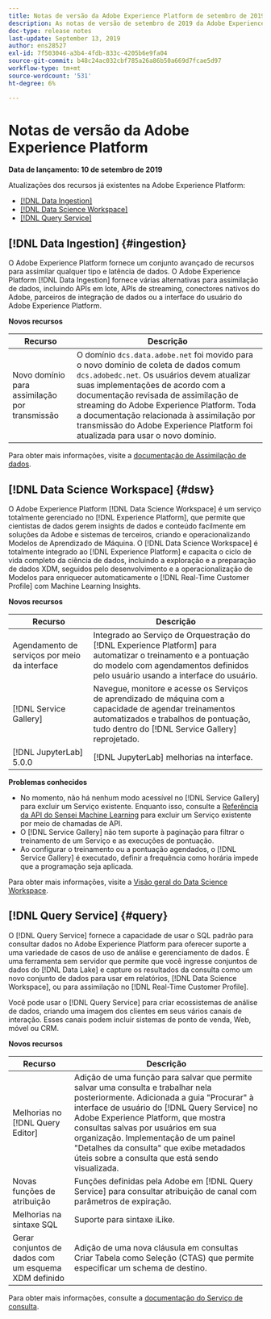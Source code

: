 ```yaml
---
title: Notas de versão da Adobe Experience Platform de setembro de 2019
description: As notas de versão de setembro de 2019 da Adobe Experience Platform.
doc-type: release notes
last-update: September 13, 2019
author: ens28527
exl-id: 7f503046-a3b4-4fdb-833c-4205b6e9fa04
source-git-commit: b48c24ac032cbf785a26a86b50a669d7fcae5d97
workflow-type: tm+mt
source-wordcount: '531'
ht-degree: 6%

---
```


# Notas de versão da Adobe Experience Platform

**Data de lançamento: 10 de setembro de 2019**

Atualizações dos recursos já existentes na Adobe Experience Platform:

* [[!DNL Data Ingestion]](#ingestion)
* [[!DNL Data Science Workspace]](#dsw)
* [[!DNL Query Service]](#query)

## [!DNL Data Ingestion] {#ingestion}

O Adobe Experience Platform fornece um conjunto avançado de recursos para assimilar qualquer tipo e latência de dados. O Adobe Experience Platform [!DNL Data Ingestion] fornece várias alternativas para assimilação de dados, incluindo APIs em lote, APIs de streaming, conectores nativos do Adobe, parceiros de integração de dados ou a interface do usuário do Adobe Experience Platform.

**Novos recursos**

| Recurso | Descrição |
| ----------- | ---------- |
| Novo domínio para assimilação por transmissão | O domínio `dcs.data.adobe.net` foi movido para o novo domínio de coleta de dados comum `dcs.adobedc.net`. Os usuários devem atualizar suas implementações de acordo com a documentação revisada de assimilação de streaming do Adobe Experience Platform. Toda a documentação relacionada à assimilação por transmissão do Adobe Experience Platform foi atualizada para usar o novo domínio. |

Para obter mais informações, visite a [documentação de Assimilação de dados](../../ingestion/home.md).

## [!DNL Data Science Workspace] {#dsw}

O Adobe Experience Platform [!DNL Data Science Workspace] é um serviço totalmente gerenciado no [!DNL Experience Platform], que permite que cientistas de dados gerem insights de dados e conteúdo facilmente em soluções da Adobe e sistemas de terceiros, criando e operacionalizando Modelos de Aprendizado de Máquina. O [!DNL Data Science Workspace] é totalmente integrado ao [!DNL Experience Platform] e capacita o ciclo de vida completo da ciência de dados, incluindo a exploração e a preparação de dados XDM, seguidos pelo desenvolvimento e a operacionalização de Modelos para enriquecer automaticamente o [!DNL Real-Time Customer Profile] com Machine Learning Insights.

**Novos recursos**

| Recurso | Descrição |
| -----------| ---------- |
| Agendamento de serviços por meio da interface | Integrado ao Serviço de Orquestração do [!DNL Experience Platform] para automatizar o treinamento e a pontuação do modelo com agendamentos definidos pelo usuário usando a interface do usuário. |
| [!DNL Service Gallery] | Navegue, monitore e acesse os Serviços de aprendizado de máquina com a capacidade de agendar treinamentos automatizados e trabalhos de pontuação, tudo dentro do [!DNL Service Gallery] reprojetado. |
| [!DNL JupyterLab] 5.0.0 | [!DNL JupyterLab] melhorias na interface. |

**Problemas conhecidos**

* No momento, não há nenhum modo acessível no [!DNL Service Gallery] para excluir um Serviço existente. Enquanto isso, consulte a [Referência da API do Sensei Machine Learning](https://developer.adobe.com/experience-platform-apis/references/sensei-machine-learning/) para excluir um Serviço existente por meio de chamadas de API.
* O [!DNL Service Gallery] não tem suporte à paginação para filtrar o treinamento de um Serviço e as execuções de pontuação.
* Ao configurar o treinamento ou a pontuação agendados, o [!DNL Service Gallery] é executado, definir a frequência como horária impede que a programação seja aplicada.

Para obter mais informações, visite a [Visão geral do Data Science Workspace](../../data-science-workspace/home.md).

## [!DNL Query Service] {#query}

O [!DNL Query Service] fornece a capacidade de usar o SQL padrão para consultar dados no Adobe Experience Platform para oferecer suporte a uma variedade de casos de uso de análise e gerenciamento de dados. É uma ferramenta sem servidor que permite que você ingresse conjuntos de dados do [!DNL Data Lake] e capture os resultados da consulta como um novo conjunto de dados para usar em relatórios, [!DNL Data Science Workspace], ou para assimilação no [!DNL Real-Time Customer Profile].

Você pode usar o [!DNL Query Service] para criar ecossistemas de análise de dados, criando uma imagem dos clientes em seus vários canais de interação. Esses canais podem incluir sistemas de ponto de venda, Web, móvel ou CRM.

**Novos recursos**

| Recurso | Descrição |
| -----------| ---------- |
| Melhorias no [!DNL Query Editor] | Adição de uma função para salvar que permite salvar uma consulta e trabalhar nela posteriormente. Adicionada a guia &quot;Procurar&quot; à interface de usuário do [!DNL Query Service] no Adobe Experience Platform, que mostra consultas salvas por usuários em sua organização. Implementação de um painel &quot;Detalhes da consulta&quot; que exibe metadados úteis sobre a consulta que está sendo visualizada. |
| Novas funções de atribuição | Funções definidas pela Adobe em [!DNL Query Service] para consultar atribuição de canal com parâmetros de expiração. |
| Melhorias na sintaxe SQL | Suporte para sintaxe iLike. |
| Gerar conjuntos de dados com um esquema XDM definido | Adição de uma nova cláusula em consultas Criar Tabela como Seleção (CTAS) que permite especificar um schema de destino. |

Para obter mais informações, consulte a [documentação do Serviço de consulta](../../query-service/home.md).

